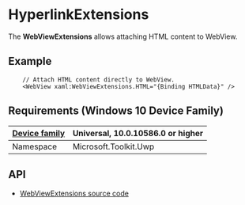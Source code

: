 # HyperlinkExtensions

The **WebViewExtensions** allows attaching HTML content to WebView.

## Example

```xaml
	// Attach HTML content directly to WebView.
	<WebView xaml:WebViewExtensions.HTML="{Binding HTMLData}" />
```

## Requirements (Windows 10 Device Family)

| [Device family](http://go.microsoft.com/fwlink/p/?LinkID=526370) | Universal, 10.0.10586.0 or higher |
| --- | --- |
| Namespace | Microsoft.Toolkit.Uwp |

## API

* [WebViewExtensions source code](https://github.com/Microsoft/UWPCommunityToolkit/blob/dev/Microsoft.Toolkit.Uwp.UI/Extensions/WebViewExtensions.cs)

